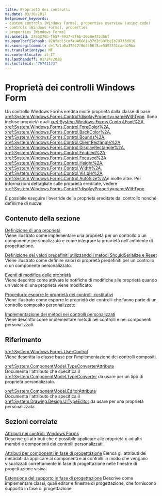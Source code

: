 ```yaml
---
title: Proprietà dei controlli
ms.date: 03/30/2017
helpviewer_keywords:
- custom controls [Windows Forms], properties overview (using code)
- controls [Windows Forms], properties
- properties [Windows Forms]
ms.assetid: 2785279b-fb57-4937-8f6b-2050e475db6f
ms.openlocfilehash: 82bfab15cef4946661a37d2d88fbe1b797f3d816
ms.sourcegitcommit: de17a7a0a37042f0d4406f5ae5393531caeb25ba
ms.translationtype: MT
ms.contentlocale: it-IT
ms.lasthandoff: 01/24/2020
ms.locfileid: "76741173"
---
```

# <a name="properties-in-windows-forms-controls"></a>Proprietà dei controlli Windows Form
Un controllo Windows Forms eredita molte proprietà dalla classe di base <xref:System.Windows.Forms.Control?displayProperty=nameWithType>. Sono incluse proprietà quali <xref:System.Windows.Forms.Control.Font%2A>, <xref:System.Windows.Forms.Control.ForeColor%2A>, <xref:System.Windows.Forms.Control.BackColor%2A>, <xref:System.Windows.Forms.Control.Bounds%2A>, <xref:System.Windows.Forms.Control.ClientRectangle%2A>, <xref:System.Windows.Forms.Control.DisplayRectangle%2A>, <xref:System.Windows.Forms.Control.Enabled%2A>, <xref:System.Windows.Forms.Control.Focused%2A>, <xref:System.Windows.Forms.Control.Height%2A>, <xref:System.Windows.Forms.Control.Width%2A>, <xref:System.Windows.Forms.Control.Visible%2A>, <xref:System.Windows.Forms.Control.AutoSize%2A>e molte altre. Per informazioni dettagliate sulle proprietà ereditate, vedere <xref:System.Windows.Forms.Control?displayProperty=nameWithType>.  
  
 È possibile eseguire l'override delle proprietà ereditate dal controllo nonché definirne di nuove.  
  
## <a name="in-this-section"></a>Contenuto della sezione  
 [Definizione di una proprietà](defining-a-property-in-windows-forms-controls.md)  
 Viene illustrato come implementare una proprietà per un controllo o un componente personalizzato e come integrare la proprietà nell'ambiente di progettazione.  
  
 [Definizione dei valori predefiniti utilizzando i metodi ShouldSerialize e Reset](defining-default-values-with-the-shouldserialize-and-reset-methods.md)  
 Viene illustrato come definire valori di proprietà predefiniti per un controllo o un componente personalizzato.  
  
 [Eventi di modifica delle proprietà](property-changed-events.md)  
 Viene descritto come attivare le notifiche di modifiche alle proprietà quando un valore di una proprietà viene modificato.  
  
 [Procedura: esporre le proprietà dei controlli costitutivi](how-to-expose-properties-of-constituent-controls.md)  
 Viene illustrato come esporre le proprietà dei controlli che fanno parte di un controllo composito personalizzato.  
  
 [Implementazione dei metodi nei controlli personalizzati](method-implementation-in-custom-controls.md)  
 Viene descritto come implementare metodi nei controlli e nei componenti personalizzati.  
  
## <a name="reference"></a>Riferimento  
 <xref:System.Windows.Forms.UserControl>  
 Viene descritta la classe base per l'implementazione dei controlli compositi.  
  
 <xref:System.ComponentModel.TypeConverterAttribute>  
 Documenta l'attributo che specifica il <xref:System.ComponentModel.TypeConverter> da usare per un tipo di proprietà personalizzato.  
  
 <xref:System.ComponentModel.EditorAttribute>  
 Documenta l'attributo che specifica il <xref:System.Drawing.Design.UITypeEditor> da usare per una proprietà personalizzata.  
  
## <a name="related-sections"></a>Sezioni correlate  
 [Attributi nei controlli Windows Forms](attributes-in-windows-forms-controls.md)  
 Descrive gli attributi che è possibile applicare alle proprietà o ad altri membri e componenti dei controlli personalizzati.  
  
 [Attributi per componenti in fase di progettazione](https://docs.microsoft.com/previous-versions/visualstudio/visual-studio-2013/tk67c2t8(v=vs.120))  
 Elenca gli attributi dei metadati da applicare ai componenti e ai controlli in modo che vengano visualizzati correttamente in fase di progettazione nelle finestre di progettazione visiva.  
  
 [Estensione del supporto in fase di progettazione](https://docs.microsoft.com/previous-versions/visualstudio/visual-studio-2013/37899azc(v=vs.120))  
 Descrive come implementare classi, quali editor e finestre di progettazione, che forniscono supporto in fase di progettazione.
